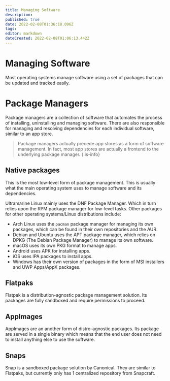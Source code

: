 ```yaml
---
title: Managing Software
description: 
published: true
date: 2022-02-08T01:36:18.096Z
tags: 
editor: markdown
dateCreated: 2022-02-08T01:06:13.442Z
---
```


# Managing Software
Most operating systems manage software using a set of packages that can be updated and tracked easily.


# Package Managers
Package managers are a collection of software that automates the process of installing, uninstalling and managing software. There are also responsible for managing and resolving dependencies for each individual software, similar to an app store.
> Package managers actually precede app stores as a form of software management. In fact, most app stores are actually a frontend to the underlying package manager.
{.is-info}

## Native packages
This is the most low-level form of package management. This is usually what the main operating system uses to manage software and its dependencies.

Ultramarine Linux mainly uses the DNF Package Manager. Which in turn relies upon the RPM package manager for low-level tasks. Other packages for other operating systems/Linux distributions include:
- Arch Linux uses the `pacman` package manager for managing its own packages, which can be found in their own repositories and the AUR.
- Debian and Ubuntu uses the APT package manager, which relies on DPKG (The Debian Package Manager) to manage its own software.
- macOS uses its own PKG format to manage apps.
- Android uses APK for installing apps.
- iOS uses IPA packages to install apps.
- Windows has their own version of packages in the form of MSI installers and UWP Apps/AppX packages.

## Flatpaks
Flatpak is a distribution-agnostic package management solution. Its packages are fully sandboxed and require permissions to proceed.

## AppImages
AppImages are an another form of distro-agnostic packages. Its package are served in a single binary which means that the end user does not need to install anything else to use the software.

## Snaps
Snap is a sandboxed package solution by Canonical. They are similar to Flatpaks, but currently only has 1 centralized repository from Snapcraft.